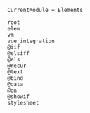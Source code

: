 ```@meta
CurrentModule = Elements
```

```@docs
root
elem
vm
vue_integration
@iif
@elsiff
@els
@recur
@text
@bind
@data
@on
@showif
stylesheet
```
